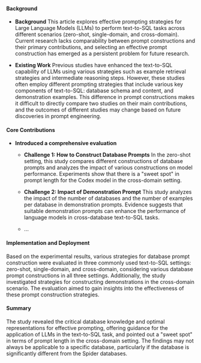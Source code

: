 #### Background
- **Background**
This article explores effective prompting strategies for Large Language Models (LLMs) to perform text-to-SQL tasks across different scenarios (zero-shot, single-domain, and cross-domain). Current research lacks comparability between prompt constructions and their primary contributions, and selecting an effective prompt construction has emerged as a persistent problem for future research.

- **Existing Work**
Previous studies have enhanced the text-to-SQL capability of LLMs using various strategies such as example retrieval strategies and intermediate reasoning steps. However, these studies often employ different prompting strategies that include various key components of text-to-SQL: database schema and content, and demonstration examples. This difference in prompt constructions makes it difficult to directly compare two studies on their main contributions, and the outcomes of different studies may change based on future discoveries in prompt engineering.

#### Core Contributions
  - **Introduced a comprehensive evaluation**
    - **Challenge 1: How to Construct Database Prompts**
        In the zero-shot setting, this study compares different constructions of database prompts and analyzes the impact of various constructions on model performance. Experiments show that there is a "sweet spot" in prompt length for the Codex model in the cross-domain setting.

    - **Challenge 2: Impact of Demonstration Prompt**
        This study analyzes the impact of the number of databases and the number of examples per database in demonstration prompts. Evidence suggests that suitable demonstration prompts can enhance the performance of language models in cross-database text-to-SQL tasks.
    - ...

#### Implementation and Deployment
Based on the experimental results, various strategies for database prompt construction were evaluated in three commonly used text-to-SQL settings: zero-shot, single-domain, and cross-domain, considering various database prompt constructions in all three settings. Additionally, the study investigated strategies for constructing demonstrations in the cross-domain scenario. The evaluation aimed to gain insights into the effectiveness of these prompt construction strategies.

#### Summary
The study revealed the critical database knowledge and optimal representations for effective prompting, offering guidance for the application of LLMs in the text-to-SQL task, and pointed out a "sweet spot" in terms of prompt length in the cross-domain setting. The findings may not always be applicable to a specific database, particularly if the database is significantly different from the Spider databases.